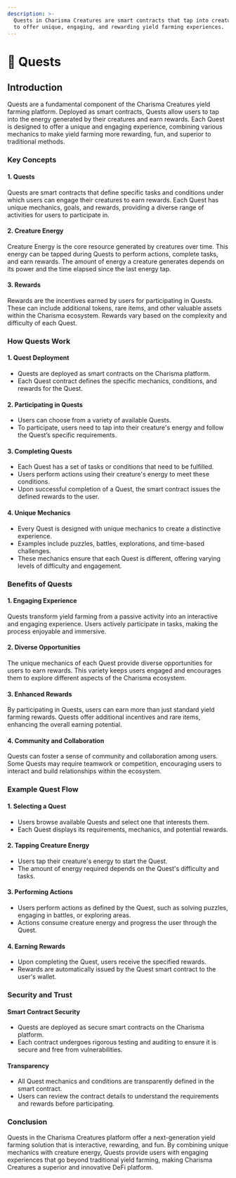 ```yaml
---
description: >-
  Quests in Charisma Creatures are smart contracts that tap into creature energy
  to offer unique, engaging, and rewarding yield farming experiences.
---
```


# 🧙 Quests

## Introduction

Quests are a fundamental component of the Charisma Creatures yield farming platform. Deployed as smart contracts, Quests allow users to tap into the energy generated by their creatures and earn rewards. Each Quest is designed to offer a unique and engaging experience, combining various mechanics to make yield farming more rewarding, fun, and superior to traditional methods.

### Key Concepts

#### 1. Quests

Quests are smart contracts that define specific tasks and conditions under which users can engage their creatures to earn rewards. Each Quest has unique mechanics, goals, and rewards, providing a diverse range of activities for users to participate in.

#### 2. Creature Energy

Creature Energy is the core resource generated by creatures over time. This energy can be tapped during Quests to perform actions, complete tasks, and earn rewards. The amount of energy a creature generates depends on its power and the time elapsed since the last energy tap.

#### 3. Rewards

Rewards are the incentives earned by users for participating in Quests. These can include additional tokens, rare items, and other valuable assets within the Charisma ecosystem. Rewards vary based on the complexity and difficulty of each Quest.

### How Quests Work

#### 1. Quest Deployment

* Quests are deployed as smart contracts on the Charisma platform.
* Each Quest contract defines the specific mechanics, conditions, and rewards for the Quest.

#### 2. Participating in Quests

* Users can choose from a variety of available Quests.
* To participate, users need to tap into their creature's energy and follow the Quest’s specific requirements.

#### 3. Completing Quests

* Each Quest has a set of tasks or conditions that need to be fulfilled.
* Users perform actions using their creature's energy to meet these conditions.
* Upon successful completion of a Quest, the smart contract issues the defined rewards to the user.

#### 4. Unique Mechanics

* Every Quest is designed with unique mechanics to create a distinctive experience.
* Examples include puzzles, battles, explorations, and time-based challenges.
* These mechanics ensure that each Quest is different, offering varying levels of difficulty and engagement.

### Benefits of Quests

#### 1. Engaging Experience

Quests transform yield farming from a passive activity into an interactive and engaging experience. Users actively participate in tasks, making the process enjoyable and immersive.

#### 2. Diverse Opportunities

The unique mechanics of each Quest provide diverse opportunities for users to earn rewards. This variety keeps users engaged and encourages them to explore different aspects of the Charisma ecosystem.

#### 3. Enhanced Rewards

By participating in Quests, users can earn more than just standard yield farming rewards. Quests offer additional incentives and rare items, enhancing the overall earning potential.

#### 4. Community and Collaboration

Quests can foster a sense of community and collaboration among users. Some Quests may require teamwork or competition, encouraging users to interact and build relationships within the ecosystem.

### Example Quest Flow

#### 1. Selecting a Quest

* Users browse available Quests and select one that interests them.
* Each Quest displays its requirements, mechanics, and potential rewards.

#### 2. Tapping Creature Energy

* Users tap their creature's energy to start the Quest.
* The amount of energy required depends on the Quest's difficulty and tasks.

#### 3. Performing Actions

* Users perform actions as defined by the Quest, such as solving puzzles, engaging in battles, or exploring areas.
* Actions consume creature energy and progress the user through the Quest.

#### 4. Earning Rewards

* Upon completing the Quest, users receive the specified rewards.
* Rewards are automatically issued by the Quest smart contract to the user's wallet.

### Security and Trust

#### Smart Contract Security

* Quests are deployed as secure smart contracts on the Charisma platform.
* Each contract undergoes rigorous testing and auditing to ensure it is secure and free from vulnerabilities.

#### Transparency

* All Quest mechanics and conditions are transparently defined in the smart contract.
* Users can review the contract details to understand the requirements and rewards before participating.

### Conclusion

Quests in the Charisma Creatures platform offer a next-generation yield farming solution that is interactive, rewarding, and fun. By combining unique mechanics with creature energy, Quests provide users with engaging experiences that go beyond traditional yield farming, making Charisma Creatures a superior and innovative DeFi platform.

